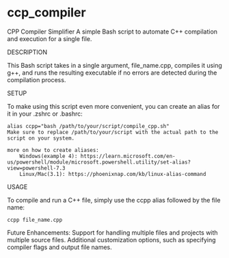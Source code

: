 # ccp_compiler

CPP Compiler Simplifier
A simple Bash script to automate C++ compilation and execution for a single file.

DESCRIPTION

This Bash script takes in a single argument, file_name.cpp, compiles it using g++, 
and runs the resulting executable if no errors are detected during the compilation process.

SETUP

To make using this script even more convenient, you can create an alias for it in your .zshrc or .bashrc:

    alias ccpp="bash /path/to/your/script/compile_cpp.sh"
    Make sure to replace /path/to/your/script with the actual path to the script on your system.
    
    more on how to create aliases: 
        Windows(example 4): https://learn.microsoft.com/en-us/powershell/module/microsoft.powershell.utility/set-alias?view=powershell-7.3
        Linux/Mac(3.1): https://phoenixnap.com/kb/linux-alias-command 

USAGE

To compile and run a C++ file, simply use the ccpp alias followed by the file name:

    ccpp file_name.cpp



Future Enhancements:
Support for handling multiple files and projects with multiple source files.
Additional customization options, such as specifying compiler flags and output file names.
